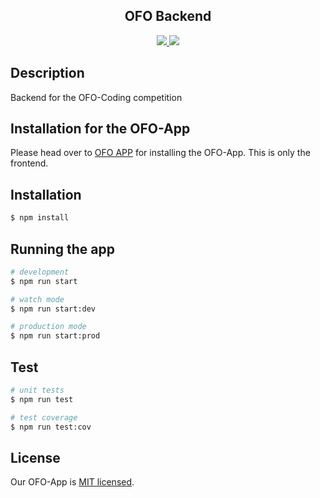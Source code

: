 <h2 align="center">OFO Backend</h2>
<p align="center">
  <a href="https://codecov.io/gh/Datenlotse/OFO-Backend">
    <img src="https://codecov.io/gh/Datenlotse/OFO-Backend/branch/master/graph/badge.svg" />
  </a>
  <a href="https://circleci.com/gh/Datenlotse/OFO-Backend">
    <img src="https://circleci.com/gh/Datenlotse/OFO-Backend.svg?style=svg" />
  </a>
</p>



## Description

Backend for the OFO-Coding competition

## Installation for the OFO-App

Please head over to [OFO APP](https://github.com/Datenlotse/OFO) for installing the OFO-App. This is only the frontend.

## Installation

```bash
$ npm install
```

## Running the app

```bash
# development
$ npm run start

# watch mode
$ npm run start:dev

# production mode
$ npm run start:prod
```

## Test

```bash
# unit tests
$ npm run test

# test coverage
$ npm run test:cov
```

## License

  Our OFO-App is [MIT licensed](LICENSE).

